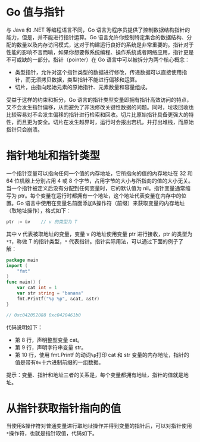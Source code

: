 # Go 值与指针

与 Java 和 .NET 等编程语言不同，Go 语言为程序员提供了控制数据结构指针的能力，但是，并不能进行指针运算。Go 语言允许你控制特定集合的数据结构、分配的数量以及内存访问模式，这对于构建运行良好的系统是非常重要的。指针对于性能的影响不言而喻，如果你想要做系统编程、操作系统或者网络应用，指针更是不可或缺的一部分。指针（pointer）在 Go 语言中可以被拆分为两个核心概念：

- 类型指针，允许对这个指针类型的数据进行修改，传递数据可以直接使用指针，而无须拷贝数据，类型指针不能进行偏移和运算。
- 切片，由指向起始元素的原始指针、元素数量和容量组成。

受益于这样的约束和拆分，Go 语言的指针类型变量即拥有指针高效访问的特点，又不会发生指针偏移，从而避免了非法修改关键性数据的问题。同时，垃圾回收也比较容易对不会发生偏移的指针进行检索和回收。切片比原始指针具备更强大的特性，而且更为安全。切片在发生越界时，运行时会报出宕机，并打出堆栈，而原始指针只会崩溃。

# 指针地址和指针类型

一个指针变量可以指向任何一个值的内存地址，它所指向的值的内存地址在 32 和 64 位机器上分别占用 4 或 8 个字节，占用字节的大小与所指向的值的大小无关。当一个指针被定义后没有分配到任何变量时，它的默认值为 nil。指针变量通常缩写为 ptr。每个变量在运行时都拥有一个地址，这个地址代表变量在内存中的位置。Go 语言中使用在变量名前面添加&操作符（前缀）来获取变量的内存地址（取地址操作），格式如下：

```go
ptr := &v    // v 的类型为 T
```

其中 v 代表被取地址的变量，变量 v 的地址使用变量 ptr 进行接收，ptr 的类型为 `*T`，称做 T 的指针类型，`*` 代表指针。指针实际用法，可以通过下面的例子了解：

```go
package main
import (
    "fmt"
)
func main() {
    var cat int = 1
    var str string = "banana"
    fmt.Printf("%p %p", &cat, &str)
}

// 0xc042052088 0xc0420461b0
```

代码说明如下：

- 第 8 行，声明整型变量 cat。
- 第 9 行，声明字符串变量 str。
- 第 10 行，使用 fmt.Printf 的动词`%p`打印 cat 和 str 变量的内存地址，指针的值是带有`0x`十六进制前缀的一组数据。

提示：变量、指针和地址三者的关系是，每个变量都拥有地址，指针的值就是地址。

# 从指针获取指针指向的值

当使用&操作符对普通变量进行取地址操作并得到变量的指针后，可以对指针使用`*`操作符，也就是指针取值，代码如下。
